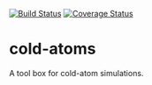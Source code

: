 [![Build Status](https://travis-ci.org/d-meiser/cold-atoms.svg?branch=master)](https://travis-ci.org/d-meiser/cold-atoms)
[![Coverage Status](https://coveralls.io/repos/github/d-meiser/cold-atoms/badge.svg?branch=master)](https://coveralls.io/github/d-meiser/cold-atoms?branch=master)

# cold-atoms
A tool box for cold-atom simulations.
